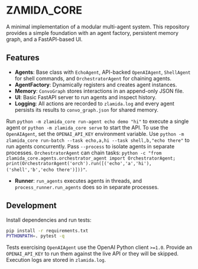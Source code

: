 # ZΛMIDΛ_CORE

A minimal implementation of a modular multi-agent system. This repository provides a simple
foundation with an agent factory, persistent memory graph, and a FastAPI-based UI.

## Features

- **Agents**: Base class with `EchoAgent`, API-backed `OpenAIAgent`, `ShellAgent` for shell commands, and `OrchestratorAgent` for chaining agents.
- **AgentFactory**: Dynamically registers and creates agent instances.
- **Memory**: `ConvoGraph` stores interactions in an append-only JSON file.
- **UI**: Basic FastAPI server to run agents and inspect history.
- **Logging**: All actions are recorded to `zlamida.log` and every agent
  persists its results to `convo_graph.json` for shared memory.

Run `python -m zlamida_core run-agent echo demo "hi"` to execute a single agent or `python -m zlamida_core serve` to start the API. To use the `OpenAIAgent`, set the `OPENAI_API_KEY` environment variable.
Use `python -m zlamida_core run-batch --task echo,a,hi --task shell,b,"echo there"` to run agents concurrently. Pass `--process` to isolate agents in separate processes.
`OrchestratorAgent` can chain tasks: `python -c "from zlamida_core.agents.orchestrator_agent import OrchestratorAgent; print(OrchestratorAgent('orch').run([('echo','a','hi'),('shell','b','echo there')]))"`.

- **Runner**: `run_agents` executes agents in threads, and `process_runner.run_agents` does so in separate processes.

## Development

Install dependencies and run tests:

```bash
pip install -r requirements.txt
PYTHONPATH=. pytest -q
```

Tests exercising `OpenAIAgent` use the OpenAI Python client `>=1.0`.
Provide an `OPENAI_API_KEY` to run them against the live API or they will
be skipped. Execution logs are stored in `zlamida.log`.
